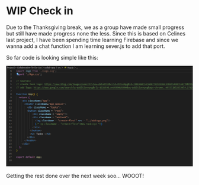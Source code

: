# WIP Check in

Due to the Thanksgiving break, we as a group have made small progress but still have made progress none the less.  Since this is based on Celines last project, I have been spending time learning Firebase and since we wanna add a chat function I am learning sever.js to add that port.

So far code is looking simple like this:

![CodeClip](./Code%20Cli.PNG)

Getting the rest done over the next week soo... WOOOT! 